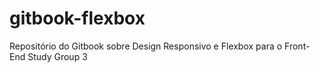 # gitbook-flexbox
Repositório do Gitbook sobre Design Responsivo e Flexbox para o Front-End Study Group 3
